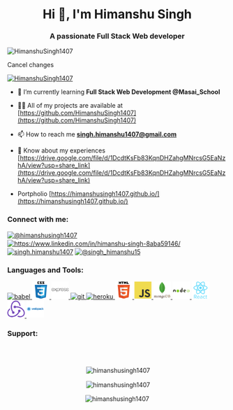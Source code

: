 <h1 align="center">Hi 👋, I'm Himanshu Singh</h1>
<h3 align="center">A passionate Full Stack Web developer</h3>

<p align="left"> <img src="https://komarev.com/ghpvc/?username=HimanshuSingh1407&label=Profile%20views&color=0e75b6&style=flat" alt="HimanshuSingh1407" /> </p>
Cancel changes
<p align="left"> <a href="https://github.com/ryo-ma/github-profile-trophy"><img src="https://github-profile-trophy.vercel.app/?username=HimanshuSingh1407" alt="HimanshuSingh1407" /></a> </p>

- 🌱 I’m currently learning **Full Stack Web Development @Masai_School**

- 👨‍💻 All of my projects are available at [https://github.com/HimanshuSingh1407](https://github.com/HimanshuSingh1407)

- 📫 How to reach me **singh.himanshu1407@gmail.com**

- 📄 Know about my experiences [https://drive.google.com/file/d/1DcdtKsFb83KqnDHZahgMNrcsG5EaNzhA/view?usp=share_link](https://drive.google.com/file/d/1DcdtKsFb83KqnDHZahgMNrcsG5EaNzhA/view?usp=share_link)
- Portpholio [https://himanshusingh1407.github.io/](https://himanshusingh1407.github.io/)

<h3 align="left">Connect with me:</h3>
<p align="left">
<a href="https://codepen.io/HimanshuSingh1407" target="blank"><img align="center" src="https://raw.githubusercontent.com/rahuldkjain/github-profile-readme-generator/master/src/images/icons/Social/codepen.svg" alt="@himanshusingh1407" height="30" width="40" /></a>
<a href="https://www.linkedin.com/in/himanshu-singh-8aba59146/" target="blank"><img align="center" src="https://raw.githubusercontent.com/rahuldkjain/github-profile-readme-generator/master/src/images/icons/Social/linked-in-alt.svg" alt="https://www.linkedin.com/in/himanshu-singh-8aba59146/" height="30" width="40" /></a>
<a href="https://codesandbox.com/singh.himanshu1407" target="blank"><img align="center" src="https://raw.githubusercontent.com/rahuldkjain/github-profile-readme-generator/master/src/images/icons/Social/codesandbox.svg" alt="singh.himanshu1407" height="30" width="40" /></a>
<a href="https://www.hackerrank.com/singh_himanshu15" target="blank"><img align="center" src="https://raw.githubusercontent.com/rahuldkjain/github-profile-readme-generator/master/src/images/icons/Social/hackerrank.svg" alt="@singh_himanshu15" height="30" width="40" /></a>
</p>

<h3 align="left">Languages and Tools:</h3>
<p align="left"> <a href="https://babeljs.io/" target="_blank" rel="noreferrer"> <img src="https://www.vectorlogo.zone/logos/babeljs/babeljs-icon.svg" alt="babel" width="40" height="40"/> </a> <a href="https://www.w3schools.com/css/" target="_blank" rel="noreferrer"> <img src="https://raw.githubusercontent.com/devicons/devicon/master/icons/css3/css3-original-wordmark.svg" alt="css3" width="40" height="40"/> </a> <a href="https://expressjs.com" target="_blank" rel="noreferrer"> <img src="https://raw.githubusercontent.com/devicons/devicon/master/icons/express/express-original-wordmark.svg" alt="express" width="40" height="40"/> </a> <a href="https://git-scm.com/" target="_blank" rel="noreferrer"> <img src="https://www.vectorlogo.zone/logos/git-scm/git-scm-icon.svg" alt="git" width="40" height="40"/> </a> <a href="https://heroku.com" target="_blank" rel="noreferrer"> <img src="https://www.vectorlogo.zone/logos/heroku/heroku-icon.svg" alt="heroku" width="40" height="40"/> </a> <a href="https://www.w3.org/html/" target="_blank" rel="noreferrer"> <img src="https://raw.githubusercontent.com/devicons/devicon/master/icons/html5/html5-original-wordmark.svg" alt="html5" width="40" height="40"/> </a> <a href="https://developer.mozilla.org/en-US/docs/Web/JavaScript" target="_blank" rel="noreferrer"> <img src="https://raw.githubusercontent.com/devicons/devicon/master/icons/javascript/javascript-original.svg" alt="javascript" width="40" height="40"/> </a> <a href="https://www.mongodb.com/" target="_blank" rel="noreferrer"> <img src="https://raw.githubusercontent.com/devicons/devicon/master/icons/mongodb/mongodb-original-wordmark.svg" alt="mongodb" width="40" height="40"/> </a> <a href="https://nodejs.org" target="_blank" rel="noreferrer"> <img src="https://raw.githubusercontent.com/devicons/devicon/master/icons/nodejs/nodejs-original-wordmark.svg" alt="nodejs" width="40" height="40"/> </a> <a href="https://reactjs.org/" target="_blank" rel="noreferrer"> <img src="https://raw.githubusercontent.com/devicons/devicon/master/icons/react/react-original-wordmark.svg" alt="react" width="40" height="40"/> </a> <a href="https://redux.js.org" target="_blank" rel="noreferrer"> <img src="https://raw.githubusercontent.com/devicons/devicon/master/icons/redux/redux-original.svg" alt="redux" width="40" height="40"/> </a> <a href="https://webpack.js.org" target="_blank" rel="noreferrer"> <img src="https://raw.githubusercontent.com/devicons/devicon/d00d0969292a6569d45b06d3f350f463a0107b0d/icons/webpack/webpack-original-wordmark.svg" alt="webpack" width="40" height="40"/> </a> </p>

<h3 align="left">Support:</h3>
<br><br>

<p align="center">&nbsp;<img align="center" width="50%px" height="180em"
 src="https://github-readme-stats.vercel.app/api/top-langs?username=himanshusingh1407&show_icons=true&locale=en&layout=compact" alt="himanshusingh1407" /></p>

<p align="center">&nbsp;<img align="center" width="50%px" height="180em"
 src="https://github-readme-stats.vercel.app/api?username=himanshusingh1407&show_icons=true&locale=en" alt="himanshusingh1407" /></p>

<p align="center"><img align="center" width="50%px" height="180em"
 src="https://github-readme-streak-stats.herokuapp.com/?user=himanshusingh1407&" alt="himanshusingh1407" /></p>

